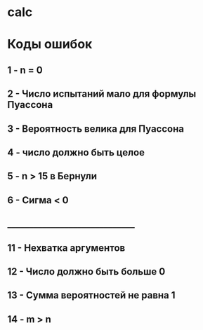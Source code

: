 # calc


# Коды ошибок
## 1 - n = 0
## 2 - Число испытаний мало для формулы Пуассона
## 3 - Вероятность велика для Пуассона
## 4 - число должно быть целое
## 5 - n > 15 в Бернули
## 6 - Сигма < 0

## _____________________________

## 11 - Нехватка аргументов
## 12 - Число должно быть больше 0
## 13 - Сумма вероятностей не равна 1
## 14 - m > n
